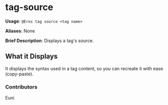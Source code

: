 # tag-source

**Usage**: `@Eros tag source <tag name>`

**Aliases**: None

**Brief Description**: Displays a tag's source.

## What it Displays

It displays the syntax used in a tag content, so you can recreate it with ease \(copy-paste\).

### Contributors

Euni

